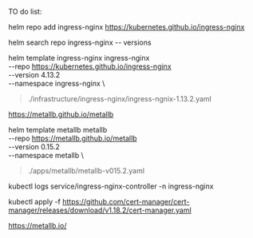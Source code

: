 TO do list:


<!-- Update comments  -->
helm repo add ingress-nginx https://kubernetes.github.io/ingress-nginx

helm search repo ingress-nginx -- versions


<!-- Template to export from Helmchat to YAML CRD-->
<!-- and save in selected directory -->
helm template ingress-nginx  ingress-nginx \
--repo https://kubernetes.github.io/ingress-nginx \
--version 4.13.2 \
--namespace ingress-nginx \
> ./infrastructure/ingress-nginx/ingress-ngnix-1.13.2.yaml

<!--____________________________________________________ -->

https://metallb.github.io/metallb

helm template metallb  metallb \
--repo https://metallb.github.io/metallb \
--version 0.15.2 \
--namespace metallb \
> ./apps/metallb/metallb-v015.2.yaml




kubectl logs service/ingress-nginx-controller -n ingress-nginx

<!-- CERT MANAGER -->

<!-- CURL LINK -->
kubectl apply -f https://github.com/cert-manager/cert-manager/releases/download/v1.18.2/cert-manager.yaml


https://metallb.io/





